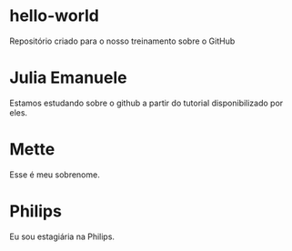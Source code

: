 # hello-world
Repositório criado para o nosso treinamento sobre o GitHub
# Julia Emanuele
Estamos estudando sobre o github a partir do tutorial disponibilizado por eles.
# Mette
Esse é meu sobrenome.
# Philips
Eu sou estagiária na Philips.
